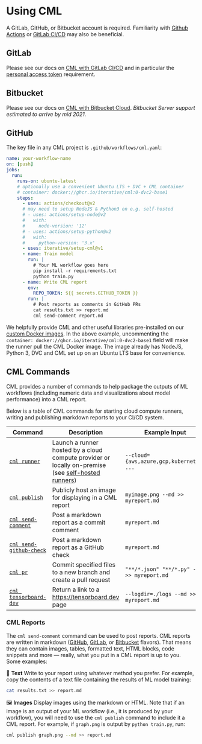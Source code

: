 # Using CML

A GitLab, GitHub, or Bitbucket account is required. Familiarity with
[Github Actions](https://help.github.com/en/actions) or
[GitLab CI/CD](https://about.gitlab.com/stages-devops-lifecycle/continuous-integration)
may also be beneficial.

## GitLab

Please see our docs on
[CML with GitLab CI/CD](https://github.com/iterative/cml/wiki/CML-with-GitLab)
and in particular the
[personal access token](https://github.com/iterative/cml/wiki/CML-with-GitLab#variables)
requirement.

## Bitbucket

Please see our docs on
[CML with Bitbucket Cloud](https://github.com/iterative/cml/wiki/CML-with-Bitbucket-Cloud).
_Bitbucket Server support estimated to arrive by mid 2021._

## GitHub

The key file in any CML project is `.github/workflows/cml.yaml`:

```yaml
name: your-workflow-name
on: [push]
jobs:
  run:
    runs-on: ubuntu-latest
    # optionally use a convenient Ubuntu LTS + DVC + CML container
    # container: docker://ghcr.io/iterative/cml:0-dvc2-base1
    steps:
      - uses: actions/checkout@v2
      # may need to setup NodeJS & Python3 on e.g. self-hosted
      # - uses: actions/setup-node@v2
      #   with:
      #     node-version: '12'
      # - uses: actions/setup-python@v2
      #   with:
      #     python-version: '3.x'
      - uses: iterative/setup-cml@v1
      - name: Train model
        run: |
          # Your ML workflow goes here
          pip install -r requirements.txt
          python train.py
      - name: Write CML report
        env:
          REPO_TOKEN: ${{ secrets.GITHUB_TOKEN }}
        run: |
          # Post reports as comments in GitHub PRs
          cat results.txt >> report.md
          cml send-comment report.md
```

We helpfully provide CML and other useful libraries pre-installed on our
[custom Docker images](/doc/self-hosted-runners#docker-images). In the above
example, uncommenting the
`container: docker://ghcr.io/iterative/cml:0-dvc2-base1` field will make the
runner pull the CML Docker image. The image already has NodeJS, Python 3, DVC
and CML set up on an Ubuntu LTS base for convenience.

## CML Commands

CML provides a number of commands to help package the outputs of ML workflows
(including numeric data and visualizations about model performance) into a CML
report.

Below is a table of CML commands for starting cloud compute runners, writing and
publishing markdown reports to your CI/CD system.

| Command                                               | Description                                                                                                                    | Example Input                               |
| ----------------------------------------------------- | ------------------------------------------------------------------------------------------------------------------------------ | ------------------------------------------- |
| [`cml runner`](/doc/ref/runner)                       | Launch a runner hosted by a cloud compute provider or locally on-premise (see [self-hosted runners](/doc/self-hosted-runners)) | `--cloud={aws,azure,gcp,kubernetes} ...`    |
| [`cml publish`](/doc/ref/publish)                     | Publicly host an image for displaying in a CML report                                                                          | `myimage.png --md >> myreport.md`           |
| [`cml send-comment`](/doc/ref/send-comment)           | Post a markdown report as a commit comment                                                                                     | `myreport.md`                               |
| [`cml send-github-check`](/doc/ref/send-github-check) | Post a markdown report as a GitHub check                                                                                       | `myreport.md`                               |
| [`cml pr`](/doc/ref/pr)                               | Commit specified files to a new branch and create a pull request                                                               | `"**/*.json" "**/*.py" --md >> myreport.md` |
| [`cml tensorboard-dev`](/doc/ref/tensorboard-dev)     | Return a link to a <https://tensorboard.dev> page                                                                              | `--logdir=./logs --md >> myreport.md`       |

### CML Reports

The `cml send-comment` command can be used to post reports. CML reports are
written in markdown ([GitHub](https://github.github.com/gfm),
[GitLab](https://docs.gitlab.com/ee/user/markdown.html), or
[Bitbucket](https://confluence.atlassian.com/bitbucketserver/markdown-syntax-guide-776639995.html)
flavors). That means they can contain images, tables, formatted text, HTML
blocks, code snippets and more — really, what you put in a CML report is up to
you. Some examples:

📝 **Text** Write to your report using whatever method you prefer. For example,
copy the contents of a text file containing the results of ML model training:

```bash
cat results.txt >> report.md
```

🖼️ **Images** Display images using the markdown or HTML. Note that if an image
is an output of your ML workflow (i.e., it is produced by your workflow), you
will need to use the `cml publish` command to include it a CML report. For
example, if `graph.png` is output by `python train.py`, run:

```bash
cml publish graph.png --md >> report.md
```
